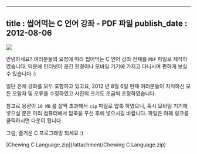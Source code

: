 ----------------
title : 씹어먹는 C 언어 강좌 - PDF 파일
publish_date : 2012-08-06
--------------






![](http://img1.daumcdn.net/thumb/R1920x0/?fname=http%3A%2F%2Fcfile8.uf.tistory.com%2Fimage%2F1401963D501EB00C116535)



안녕하세요? 여러분들의 요청에 따라 씹어먹는 C 언어 강좌 전체를 `PDF` 파일로 제작하였습니다. 덕분에 인터넷이 끊긴 환경이나 모바일 기기에 가지고 다니시며 편하게 보실 수 있습니다 :)


일단 전체 강좌를 모두 포함하고 있고요, 2012 년 8월 6일 현재 여러분들이 지적하신 모든 오탈자 및 오류를 수정하였고 사진의 크기도 조금씩 조정하였습니다.


참고로 용량이 `10 MB` 를 살짝 초과해서 `zip` 파일로 압축 하였으니, 혹시 모바일 기기에 넣으실 분은 미리 컴퓨터에서 압축을 푸신 후에 넣으시길 바랍니다. 파일은 아래 링크를 클릭하시면 다운이 됩니다.


그럼, 즐거운 C 프로그래밍 되세요 :)

 [Chewing C Language.zip](/attachment/Chewing C Language.zip)